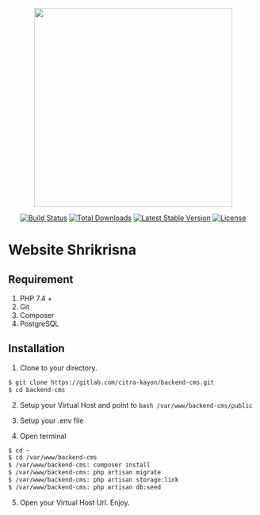<p align="center"><a href="https://laravel.com" target="_blank"><img src="https://raw.githubusercontent.com/laravel/art/master/logo-lockup/5%20SVG/2%20CMYK/1%20Full%20Color/laravel-logolockup-cmyk-red.svg" width="400"></a></p>

<p align="center">
<a href="https://travis-ci.org/laravel/framework"><img src="https://travis-ci.org/laravel/framework.svg" alt="Build Status"></a>
<a href="https://packagist.org/packages/laravel/framework"><img src="https://img.shields.io/packagist/dt/laravel/framework" alt="Total Downloads"></a>
<a href="https://packagist.org/packages/laravel/framework"><img src="https://img.shields.io/packagist/v/laravel/framework" alt="Latest Stable Version"></a>
<a href="https://packagist.org/packages/laravel/framework"><img src="https://img.shields.io/packagist/l/laravel/framework" alt="License"></a>
</p>

# Website Shrikrisna

## Requirement
1. PHP 7.4 +
2. Git
3. Composer
4. PostgreSQL

## Installation

1. Clone to your directory.
```bash
$ git clone https://gitlab.com/citra-kayon/backend-cms.git
$ cd backend-cms
```

2. Setup your Virtual Host and point to ```bash /var/www/backend-cms/public ```

3. Setup your .env file

4. Open terminal
```bash
$ cd ~
$ cd /var/www/backend-cms
$ /var/www/backend-cms: composer install
$ /var/www/backend-cms: php artisan migrate
$ /var/www/backend-cms: php artisan storage:link
$ /var/www/backend-cms: php artisan db:seed
```

5. Open your Virtual Host Url. Enjoy.